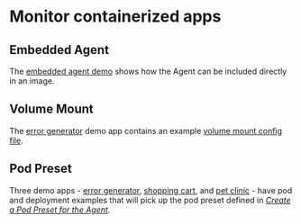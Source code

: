 # Monitor containerized apps

## Embedded Agent
The [embedded agent demo](embedded-agent) shows how the Agent can be included directly in an image.

## Volume Mount
The [error generator](error-generator) demo app contains an example [volume mount config file](volume-mount.yaml).

## Pod Preset
Three demo apps - [error generator](error-generator), [shopping cart](shopping-cart), and [pet clinic](pet-clinic) - have pod and deployment examples that will pick up the pod preset defined in *[Create a Pod Preset for the Agent](../agent)*.

